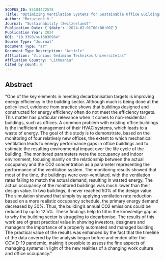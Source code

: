 ```yaml
---
SCOPUS_ID: 85184472578
Title: "Optimizing Ventilation Systems for Sustainable Office Buildings: Long-Term Monitoring and Environmental Impact Analysis"
Author: "Motuzienė V."
Journal: "Sustainability (Switzerland)"
Publication Date: {'$date': '2024-02-01T00:00:00Z'}
Publication Year: 2024
DOI: "10.3390/su16030984"
Source Type: "Journal"
Document Type: "ar"
Document Type Description: "Article"
Affliation: "Vilniaus Gedimino Technikos Universitetas"
Affliation Country: "Lithuania"
Cited by count: 0
---
```


## Abstract
"One of the key elements in meeting decarbonisation targets is improving energy efficiency in the building sector. Although much is being done at the policy level, evidence from practice shows that buildings designed and constructed for energy efficiency often do not meet the efficiency targets. This matter has particular relevance when it comes to non-residential buildings, such as offices. A common problem with existing office buildings is the inefficient management of their HVAC systems, which leads to a waste of energy. The goal of this study is to demonstrate, based on the monitoring of four relatively new offices, the extent to which mechanical ventilation leads to energy performance gaps in office buildings and to estimate the resulting environmental impact over the life cycle of the building. The monitored parameters were the occupancy and indoor environment, focusing mainly on the relationship between the actual occupancy and the CO2 concentration as a parameter representing the performance of the ventilation system. The monitoring results showed that most of the time, the buildings were over-ventilated, with the ventilation rates failing to match the actual demand, resulting in wasted energy. The actual occupancy of the monitored buildings was much lower than their design value. In two buildings, it never reached 50% of the design value. The simulation showed that simply by applying ventilation rate reduction based on a more realistic occupancy schedule, the primary energy demand decreased by 30%. Thus, the building’s annual CO2 emissions could be reduced by up to 12.5%. These findings help to fill in the knowledge gap as to why the building sector is struggling to decarbonise. The results of this work are of great practical value in showing investors, designers and managers the importance of a properly automated and managed building. The practical value of the results was enhanced by the fact that the timeline of the data covered by the analysis began before and ended after the COVID-19 pandemic, making it possible to assess the fine aspects of managing systems in light of the new realities of a changing work culture and office occupancy."
